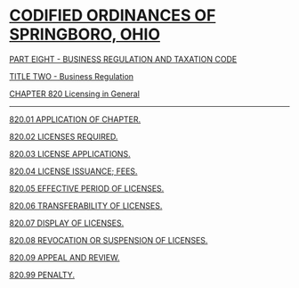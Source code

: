 [CODIFIED ORDINANCES OF SPRINGBORO, OHIO](index.html)
=====================================================

[PART EIGHT - BUSINESS REGULATION AND TAXATION CODE](394aa412.html)

[TITLE TWO - Business Regulation](3966a412.html)

[CHAPTER 820 Licensing in General](3976a412.html)

* * * * *

[820.01 APPLICATION OF CHAPTER.](398ca412.html)

[820.02 LICENSES REQUIRED.](398fa412.html)

[820.03 LICENSE APPLICATIONS.](3992a412.html)

[820.04 LICENSE ISSUANCE; FEES.](39a2a412.html)

[820.05 EFFECTIVE PERIOD OF LICENSES.](39a5a412.html)

[820.06 TRANSFERABILITY OF LICENSES.](39a8a412.html)

[820.07 DISPLAY OF LICENSES.](39aca412.html)

[820.08 REVOCATION OR SUSPENSION OF LICENSES.](39afa412.html)

[820.09 APPEAL AND REVIEW.](39b4a412.html)

[820.99 PENALTY.](39b7a412.html)
